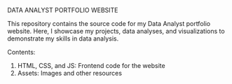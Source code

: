 DATA ANALYST PORTFOLIO WEBSITE

This repository contains the source code for my Data Analyst portfolio website. Here, I showcase my projects, data analyses, and visualizations to demonstrate my skills in data analysis.

Contents:

1. HTML, CSS, and JS: Frontend code for the website
2. Assets: Images and other resources
